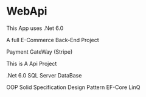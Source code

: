 # WebApi
 This App uses .Net 6.0
 
 A full E-Commerce Back-End Project  
 
 Payment GateWay (Stripe)
 
 This is A Api Project 
 
 .Net 6.0 
 SQL Server DataBase 
 
 OOP Solid 
 Specification Design Pattern 
 EF-Core 
 LinQ
